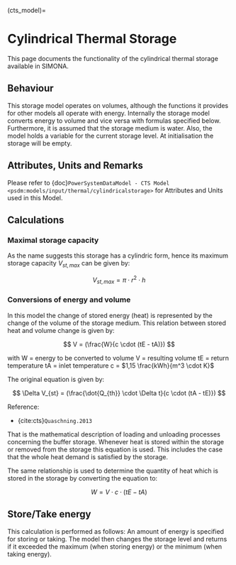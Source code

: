 (cts_model)=
# Cylindrical Thermal Storage
This page documents the functionality of the cylindrical thermal storage available in SIMONA.

## Behaviour
This storage model operates on volumes, although the functions it provides for other models all operate with energy. Internally the storage model converts energy to volume and vice versa with formulas specified below. Furthermore, it is assumed that the storage medium is water. Also, the model holds a variable for the current storage level. At initialisation the storage will be empty.

## Attributes, Units and Remarks

Please refer to  {doc}`PowerSystemDataModel - CTS Model <psdm:models/input/thermal/cylindricalstorage>` for Attributes and Units used in this Model.

## Calculations
### Maximal storage capacity
As the name suggests this storage has a cylindric form, hence its maximum storage capacity $V_{st, max}$ can be given by:

$$
V_{st, max} = \pi \cdot r^2 \cdot h
$$

### Conversions of energy and volume

In this model the change of stored energy (heat) is represented by the change of the volume of the storage medium. This relation between stored heat and volume change is given by:

$$
V = (\frac{W}{c \cdot (tE - tA)})
$$

with
W = energy to be converted to volume
V = resulting volume
tE = return temperature
tA = inlet temperature
c = $1,15 \frac{kWh}{m^3 \cdot K}$

The original equation is given by:

$$
\Delta V_{st} = (\frac{\dot{Q_{th}} \cdot \Delta t}{c \cdot (tA - tE)})
$$

Reference:

* {cite:cts}`Quaschning.2013`


That is the mathematical description of loading and unloading processes concerning the buffer storage. Whenever heat is stored within the storage or removed from the storage this equation is used. This includes the case that the whole heat demand is satisfied by the storage.

The same relationship is used to determine the quantity of heat which is stored in the storage by converting the equation to:

$$
W = V \cdot c \cdot (tE - tA)
$$

## Store/Take energy

This calculation is performed as follows: An amount of energy is specified for storing or taking. The model then changes the storage level and returns if it exceeded the maximum (when storing energy) or the minimum (when taking energy).
